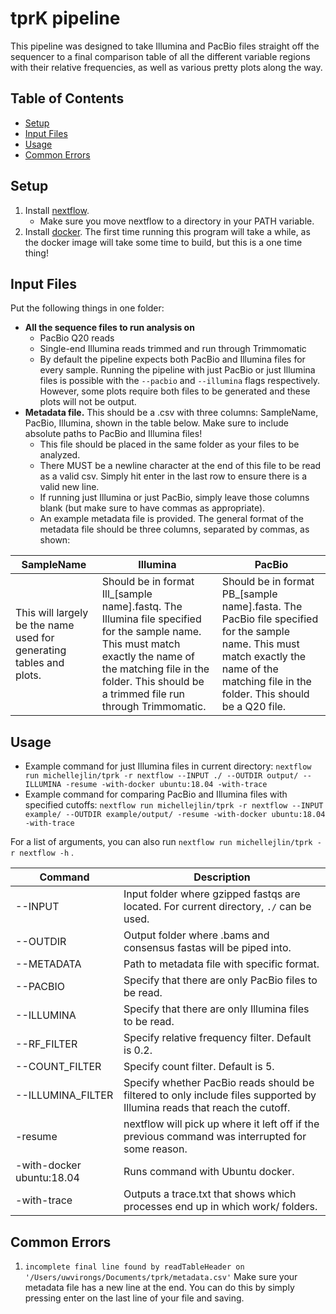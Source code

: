 # tprK pipeline
This pipeline was designed to take Illumina and PacBio files straight off the sequencer to a final comparison table of all the different variable regions with their relative frequencies, as well as various pretty plots along the way.

## Table of Contents
* [Setup](#Setup)
* [Input Files](#Input-Files)
* [Usage](#Usage)
* [Common Errors](#Common-Errors)

## Setup

1. Install [nextflow](https://www.nextflow.io/docs/latest/getstarted.html#installation).
   - Make sure you move nextflow to a directory in your PATH variable.
2. Install [docker](https://docs.docker.com/get-docker/). The first time running this program will take a while, as the docker image will take some time to build, but this is a one time thing!


## Input Files
Put the following things in one folder:
- **All the sequence files to run analysis on**
    - PacBio Q20 reads
    - Single-end Illumina reads trimmed and run through Trimmomatic
    - By default the pipeline expects both PacBio and Illumina files for every sample. Running the pipeline with just PacBio or just Illumina files is possible with the `--pacbio` and `--illumina` flags respectively. However, some plots require both files to be generated and these plots will not be output.
- **Metadata file.** This should be a .csv with three columns: SampleName, PacBio, Illumina, shown in the table below. Make sure to include absolute paths to PacBio and Illumina files!
    - This file should be placed in the same folder as your files to be analyzed.
    - There MUST be a newline character at the end of this file to be read as a valid csv. Simply hit enter in the last row to ensure there is a valid new line.
    - If running just Illumina or just PacBio, simply leave those columns blank (but make sure to have commas as appropriate).
    - An example metadata file is provided. The general format of the metadata file should be three columns, separated by commas, as shown:

| SampleName  | Illumina  | PacBio |
| ------------- | ------------- | ------------- |
| This will largely be the name used for generating tables and plots. | Should be in format Ill_[sample name].fastq. The Illumina file specified for the sample name. This must match exactly the name of the matching file in the folder. This should be a trimmed file run through Trimmomatic. | Should be in format PB_[sample name].fasta. The PacBio file specified for the sample name. This must match exactly the name of the matching file in the folder. This should be a Q20 file.  | 

## Usage
- Example command for just Illumina files in current directory: ```nextflow run michellejlin/tprk -r nextflow --INPUT ./ --OUTDIR output/ --ILLUMINA -resume -with-docker ubuntu:18.04 -with-trace```
- Example command for comparing PacBio and Illumina files with specified cutoffs: ```nextflow run michellejlin/tprk -r nextflow --INPUT example/ --OUTDIR example/output/ -resume -with-docker ubuntu:18.04 -with-trace```

For a list of arguments, you can also run ```nextflow run michellejlin/tprk -r nextflow -h``` .

| Command  | Description |
| ---      | ---         | 
| --INPUT  | Input folder where gzipped fastqs are located. For current  directory, `./` can be used.
| --OUTDIR | Output folder where .bams and consensus fastas will be piped into.
| --METADATA | Path to metadata file with specific format. 
| --PACBIO | Specify that there are only PacBio files to be read.
| --ILLUMINA | Specify that there are only Illumina files to be read.
|--RF_FILTER | Specify relative frequency filter. Default is 0.2.
|--COUNT_FILTER | Specify count filter. Default is 5.
|--ILLUMINA_FILTER | Specify whether PacBio reads should be filtered to only include files supported by Illumina reads that reach the cutoff.
| -resume  | nextflow will pick up where it left off if the previous command was interrupted for some reason.
| -with-docker ubuntu:18.04 | Runs command with Ubuntu docker.
| -with-trace | Outputs a trace.txt that shows which processes end up in which work/ folders. 

## Common Errors
1. `incomplete final line found by readTableHeader on '/Users/uwvirongs/Documents/tprk/metadata.csv'`
   Make sure your metadata file has a new line at the end. You can do this by simply pressing enter on the last line of your file and saving. 
